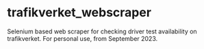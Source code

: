 # trafikverket_webscraper
Selenium based web scraper for checking driver test availability on trafikverket. For personal use, from September 2023.
